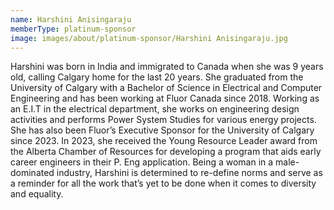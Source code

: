 ```yaml
---
name: Harshini Anisingaraju
memberType: platinum-sponsor
image: images/about/platinum-sponsor/Harshini Anisingaraju.jpg
---
```


Harshini was born in India and immigrated to Canada when she was 9 years old, calling Calgary home for the last 20 years. She graduated from the University of Calgary with a Bachelor of Science in Electrical and Computer Engineering and has been working at Fluor Canada since 2018. Working as an E.I.T in the electrical department, she works on engineering design activities and performs Power System Studies for various energy projects. She has also been Fluor’s Executive Sponsor for the University of Calgary since 2023. In 2023, she received the Young Resource Leader award from the Alberta Chamber of Resources for developing a program that aids early career engineers in their P. Eng application. Being a woman in a male-dominated industry, Harshini is determined to re-define norms and serve as a reminder for all the work that’s yet to be done when it comes to diversity and equality. 